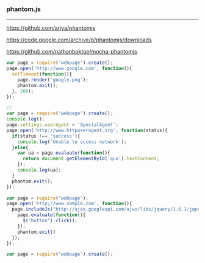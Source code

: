 ### phantom.js
---
https://github.com/ariya/phantomjs

https://code.google.com/archive/p/phantomjs/downloads

https://github.com/nathanboktae/mocha-phantomjs

```js
var page = require('webpage').create();
page.open('http://www.google.com', function(){
  setTimeout(function(){
    page.render('google.png');
    phantom.exit();
  }, 200);
});
```

```js
//
var page = require('webpage').create();
console.log();
page.settings.userAgent = 'SpecialAgent';
page.open('http://www.httpuseragent.org', function(status){
  if(status !== 'success'){
    console.log('Unable to access network');
  }else{
    var ua = page.evaluate(function(){
      return document.getElementById('qua').textContent;
    });
    console.log(ua);
  }
  phantom.exit();
});

var page = require('webpage');
page.open('http;//www.sample.com', function(){
  page.includeJs("http://ajax.googleapi.com/ajax/libs/jquery/1.6.1/jquery.min.js", function(){});
    page.evaluate(function(){
      $("button").click();
    });
    phantom.exit()
  });
});

var page = require('webpage').create();
```

```
```



